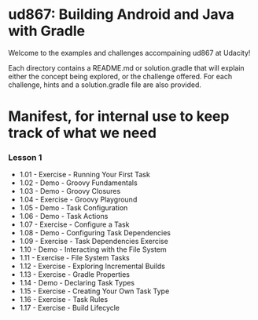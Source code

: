 # ud867: Building Android and Java with Gradle

Welcome to the examples and challenges accompaining ud867 at Udacity! 

Each directory contains a README.md or solution.gradle that will explain either
the concept being explored, or the challenge offered. For each challenge, hints
and a solution.gradle file are also provided.




# Manifest, for internal use to keep track of what we need

### Lesson 1

* 1.01 - Exercise - Running Your First Task
* 1.02 - Demo - Groovy Fundamentals
* 1.03 - Demo - Groovy Closures
* 1.04 - Exercise - Groovy Playground
* 1.05 - Demo - Task Configuration
* 1.06 - Demo - Task Actions
* 1.07 - Exercise - Configure a Task
* 1.08 - Demo - Configuring Task Dependencies
* 1.09 - Exercise - Task Dependencies Exercise
* 1.10 - Demo - Interacting with the File System
* 1.11 - Exercise - File System Tasks
* 1.12 - Exercise - Exploring Incremental Builds
* 1.13 - Exercise - Gradle Properties
* 1.14 - Demo - Declaring Task Types
* 1.15 - Exercise - Creating Your Own Task Type
* 1.16 - Exercise - Task Rules
* 1.17 - Exercise - Build Lifecycle
